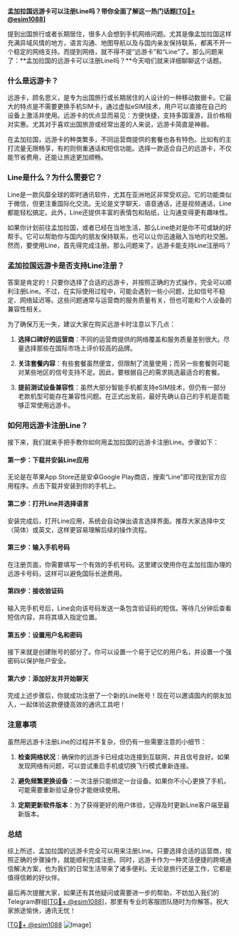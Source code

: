 **孟加拉国远游卡可以注册Line吗？带你全面了解这一热门话题[[TG💪+ @esim1088](https://t.me/s/esim1088)]**

提到出国旅行或者长期居住，很多人会想到手机网络问题。尤其是像孟加拉国这样充满异域风情的地方，语言沟通、地图导航以及与国内亲友保持联系，都离不开一个稳定的网络支持。而提到网络，就不得不提“远游卡”和“Line”了。那么问题来了：**孟加拉国的远游卡可以注册Line吗？**今天咱们就来详细聊聊这个话题。

### 什么是远游卡？

远游卡，顾名思义，是专为出国旅行或长期居住的人设计的一种移动数据卡。它最大的特点是不需要更换手机SIM卡，通过虚拟eSIM技术，用户可以直接在自己的设备上激活并使用。远游卡的优点显而易见：方便快捷，支持多国漫游，且价格相对实惠。尤其对于喜欢出国旅游或经常出差的人来说，远游卡简直是神器。

在孟加拉国，远游卡的种类繁多，不同运营商提供的套餐也各有特色。比如有的主打流量无限畅享，有的则侧重通话和短信功能。选择一款适合自己的远游卡，不仅能节省费用，还能让旅途更加顺畅。

### Line是什么？为什么需要它？

Line是一款风靡全球的即时通讯软件，尤其在亚洲地区非常受欢迎。它的功能类似于微信，但更注重国际化交流。无论是文字聊天、语音通话，还是视频通话，Line都能轻松搞定。此外，Line还提供丰富的表情包和贴纸，让沟通变得更有趣味性。

如果你计划前往孟加拉国，或者已经在当地生活，那么Line绝对是你不可或缺的好帮手。它可以帮助你与国内的朋友保持联系，也可以让你迅速融入当地的社交圈。然而，要使用Line，首先得完成注册。那么问题来了，远游卡能支持Line注册吗？

### 孟加拉国远游卡是否支持Line注册？

答案是肯定的！只要你选择了合适的远游卡，并按照正确的方式操作，完全可以顺利注册Line。不过，在实际使用过程中，可能会遇到一些小问题，比如信号不稳定、网络延迟等。这些问题通常与运营商的服务质量有关，但也可能和个人设备的兼容性相关。

为了确保万无一失，建议大家在购买远游卡时注意以下几点：

1. **选择口碑好的运营商**：不同的运营商提供的网络覆盖和服务质量差别很大。尽量选择那些在国际市场上评价较高的品牌。
   
2. **关注套餐内容**：有些套餐虽然便宜，但限制了流量使用；而另一些套餐则可能对某些地区的信号支持不足。因此，要根据自己的需求挑选最适合的套餐。

3. **提前测试设备兼容性**：虽然大部分智能手机都支持eSIM技术，但仍有一部分老款机型可能存在兼容性问题。在正式出发前，最好先确认自己的手机是否能够正常使用远游卡。

### 如何用远游卡注册Line？

接下来，我们就来手把手教你如何用孟加拉国的远游卡注册Line。步骤如下：

#### 第一步：下载并安装Line应用
无论是在苹果App Store还是安卓Google Play商店，搜索“Line”即可找到官方应用程序。点击下载并安装到你的手机上。

#### 第二步：打开Line并选择语言
安装完成后，打开Line应用，系统会自动弹出语言选择界面。推荐大家选择中文（简体）或英文，这样更容易理解后续的操作流程。

#### 第三步：输入手机号码
在注册页面，你需要填写一个有效的手机号码。这里建议使用你在孟加拉国办理的远游卡号码，这样可以避免国际长途费用。

#### 第四步：接收验证码
输入完手机号后，Line会向该号码发送一条包含验证码的短信。等待几分钟后查看短信内容，并将其填入指定位置。

#### 第五步：设置用户名和密码
接下来就是创建账号的部分了。你可以设置一个易于记忆的用户名，并设置一个强密码以保护账户安全。

#### 第六步：添加好友并开始聊天
完成上述步骤后，你就成功注册了一个新的Line账号！现在可以邀请国内的朋友加入，一起体验这款便捷高效的通讯工具吧！

### 注意事项

虽然用远游卡注册Line的过程并不复杂，但仍有一些需要注意的小细节：

1. **检查网络状况**：确保你的远游卡已经成功连接到互联网，并且信号良好。如果发现网络有问题，可以尝试重启手机或切换飞行模式重新连接。

2. **避免频繁更换设备**：一次注册只能绑定一台设备。如果你不小心更换了手机，可能需要重新验证身份才能继续使用。

3. **定期更新软件版本**：为了获得更好的用户体验，记得及时更新Line客户端至最新版本。

### 总结

综上所述，孟加拉国的远游卡完全可以用来注册Line。只要选择合适的运营商，按照正确的步骤操作，就能顺利完成注册。同时，远游卡作为一种灵活便捷的跨境通信解决方案，也为我们的日常生活带来了诸多便利。无论是旅行还是工作，它都是值得信赖的好伙伴。

最后再次提醒大家，如果还有其他疑问或需要进一步的帮助，不妨加入我们的Telegram群组[[TG💪+ @esim1088](https://t.me/s/esim1088)]，那里有专业的客服团队随时为你解答。祝大家旅途愉快，通讯无忧！

[[TG💪+ @esim1088](https://t.me/s/esim1088) ![Image](https://i.postimg.cc/4NQfJmqS/Snipaste-2025-05-13-00-14-12.png)]